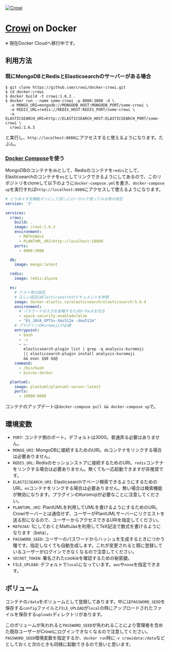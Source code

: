 [![Crowi](https://camo.githubusercontent.com/25aba13a62a44530175dc8eebb1567d829a3cbb0/687474703a2f2f7265732e636c6f7564696e6172792e636f6d2f6872736379777634702f696d6167652f75706c6f61642f635f6c696d69742c665f6175746f2c685f3930302c715f38302c775f313230302f76312f3139393637332f68747470735f7777775f66696c657069636b65725f696f5f6170695f66696c655f567059455033325a5179435a383575365843586f5f7a736b7072612e706e67)](http://site.crowi.wiki)

# [Crowi](http://site.crowi.wiki) on Docker

※ 現在Docker Cloudへ移行中です。

## 利用方法

### 既にMongoDBとRedisとElasticsearchのサーバーがある場合

```
$ git clone https://github.com/crowi/docker-crowi.git
$ cd docker-crowi
$ docker build -t crowi:1.6.3 .
$ docker run --name some-crowi -p 8080:3000 -d \
  -e MONGO_URI=mongodb://MONGODB_HOST:MONGODB_PORT/some-crowi \
  -e REDIS_URL=redis://REDIS_HOST:REDIS_PORT/some-crowi \
  -e ELASTICSEARCH_URI=http://ELASTICSEARCH_HOST:ELASTICSEARCH_PORT/some-crowi \
  crowi:1.6.3
```

と実行し、`http://localhost:8080`にアクセスすると使えるようになります。たぶん。


### [Docker Compose](https://docs.docker.com/compose/)を使う

MongoDBのコンテナを`db`として、Redisのコンテナを`redis`として、Elasticsearchのコンテナを`es`としてリンクできるようにしてあるので、このリポジトリをcloneして以下のように`docker-compose.yml`を書き、`docker-compose up`を実行すれば`http://localhost:8080`にアクセスして使えるようになります。

```yaml
# とりあえず全機能オンにして試しにローカルで使ってみる用の設定
version: '3'

services:
  crowi:
    build: .
    image: crowi:1.6.3
    environment:
      - MATHJAX=1
      - PLANTUML_URI=http://localhost:18080
    ports:
      - 8080:3000

  db:
    image: mongo:latest

  redis:
    image: redis:alpine

  es:
    # テスト用の設定
    # 正しい設定はElasticsearchのドキュメントを参照
    image: docker.elastic.co/elasticsearch/elasticsearch:5.6.4
    environment:
      # パスワードの入力を省略するためX-Packを切る
      - xpack.security.enabled=false
      - "ES_JAVA_OPTS=-Xms512m -Xmx512m"
    # プラグインのKuromojiが必要
    entrypoint:
      - bash
      - -c
      - >-
        elasticsearch-plugin list | grep -q analysis-kuromoji
        || elasticsearch-plugin install analysis-kuromoji
        && exec $$0 $$@
    command:
      - /bin/bash
      - bin/es-docker

  plantuml:
    image: plantuml/plantuml-server:latest
    ports:
      - 18080:8080
```

コンテナのアップデートは`docker-compose pull && docker-compose up`で。


## 環境変数

- `PORT`: コンテナ側のポート。デフォルトは3000。普通弄る必要はありません。
- `MONGO_URI`: MongoDBに接続するためのURI。`db`コンテナをリンクする場合は必要ありません。
- `REDIS_URL`: Redisのセッションストアに接続するためのURI。`redis`コンテナをリンクする場合は必要ありません。無くても一応起動できますが非推奨です。
- `ELASTICSEARCH_URI`: Elasticsearchでページ検索できるようにするためのURI。`es`コンテナをリンクする場合は必要ありません。無い場合は検索機能が無効になります。プラグインのKuromojiが必要なことに注意してください。
- `PLANTUML_URI`: PlantUMLを利用してUMLを書けるようにするためのURI。Crowiサーバーとは通信せず、ユーザーがPlantUMLサーバーにリクエストを送る形になるので、ユーザーからアクセスできるURIを指定してください。
- `MATHJAX`: 1にしておくとMathJaxを利用してTeX記法で数式を書けるようになります（beta）。
- `PASSWORD_SEED`: ユーザーのパスワードからハッシュを生成するときにつかう種です。指定しなくても自動生成します。これが変更されると既に登録しているユーザーがログインできなくなるので注意してください。
- `SECRET_TOKEN`: 署名されたcookieを確認するための秘密鍵。
- `FILE_UPLOAD`: デフォルトで`local`になっています。`aws`や`none`を指定できます。


## ボリューム

コンテナの`/data`をボリュームとして登録してあります。中には`PASSWORD_SEED`を保存する`config`ファイルと`FILE_UPLOAD`が`local`の時にアップロードされたファイルを保存する`uploads`ディレクトリがあります。

このボリュームが失われると`PASSWORD_SEED`が失われることにより管理者を含めた既存ユーザーがCrowiにログインできなくなるので注意してください。
`PASSWORD_SEED`環境変数を指定するか、`docker run`時に`-v crowidata:/data`などとしておくと次のときも同様に起動できるので良いと思います。
